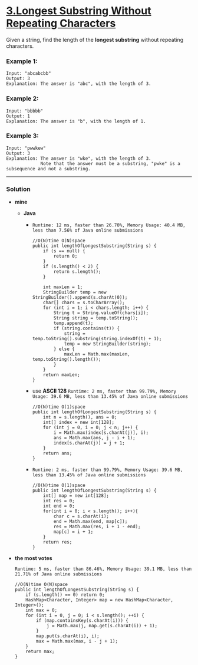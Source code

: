 # [3.Longest Substring Without Repeating Characters](https://leetcode.com/problems/longest-substring-without-repeating-characters/)

Given a string, find the length of the **longest substring** without repeating characters.

### Example 1:
```
Input: "abcabcbb"
Output: 3 
Explanation: The answer is "abc", with the length of 3. 
```

### Example 2:
```
Input: "bbbbb"
Output: 1
Explanation: The answer is "b", with the length of 1.
```

### Example 3:
```
Input: "pwwkew"
Output: 3
Explanation: The answer is "wke", with the length of 3. 
             Note that the answer must be a substring, "pwke" is a subsequence and not a substring.
```     

---
                 
### Solution
* **mine**
  * **Java** 
    * `Runtime: 12 ms, faster than 26.70%, Memory Usage: 40.4 MB, less than 7.56% of Java online submissions`
      ```
      //O(N)time O(N)space
      public int lengthOfLongestSubstring(String s) {
          if (s == null) {
              return 0;
          }
          if (s.length() < 2) {
              return s.length();
          }

          int maxLen = 1;
          StringBuilder temp = new StringBuilder().append(s.charAt(0));
          char[] chars = s.toCharArray();
          for (int i = 1; i < chars.length; i++) {
              String t = String.valueOf(chars[i]);
              String string = temp.toString();
              temp.append(t);
              if (string.contains(t)) {
                  string = temp.toString().substring(string.indexOf(t) + 1);
                  temp = new StringBuilder(string);
              } else {
                  maxLen = Math.max(maxLen, temp.toString().length());
              }
          }
          return maxLen;
      }
      ```
  
    * use **ASCII 128**  `Runtime: 2 ms, faster than 99.79%, Memory Usage: 39.6 MB, less than 13.45% of Java online submissions`
      ```
      //O(N)time O(1)space
      public int lengthOfLongestSubstring(String s) {
          int n = s.length(), ans = 0;
          int[] index = new int[128];
          for (int j = 0, i = 0; j < n; j++) {
              i = Math.max(index[s.charAt(j)], i);
              ans = Math.max(ans, j - i + 1);
              index[s.charAt(j)] = j + 1;
          }
          return ans;
      }
      ```
      
    * `Runtime: 2 ms, faster than 99.79%, Memory Usage: 39.6 MB, less than 13.45% of Java online submissions`
      ```
      //O(N)time O(1)space
      public int lengthOfLongestSubstring(String s) {
          int[] map = new int[128];
          int res = 0;
          int end = 0;
          for(int i = 0; i < s.length(); i++){
              char c = s.charAt(i);
              end = Math.max(end, map[c]);
              res = Math.max(res, i + 1 - end);
              map[c] = i + 1;
          }
          return res;
      }
      ```
  
* **the most votes** 
  
  `Runtime: 5 ms, faster than 86.46%, Memory Usage: 39.1 MB, less than 21.71% of Java online submissions`
  ```
  //O(N)time O(N)space
  public int lengthOfLongestSubstring(String s) {
      if (s.length() == 0) return 0;
      HashMap<Character, Integer> map = new HashMap<Character, Integer>();
      int max = 0;
      for (int i = 0, j = 0; i < s.length(); ++i) {
          if (map.containsKey(s.charAt(i))) {
              j = Math.max(j, map.get(s.charAt(i)) + 1);
          }
          map.put(s.charAt(i), i);
          max = Math.max(max, i - j + 1);
      }
      return max;
  }
  ```

